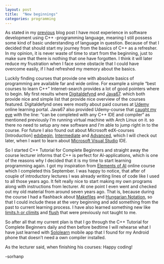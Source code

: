 ```yaml
---
layout: post
title:  "New beginnings"
categories: programming
---
```

[digitaldefynd]: https://digitaldefynd.com/best-c-plus-plus-tutorial-course-certification/
[java67]: http://www.java67.com/2018/02/5-free-cpp-courses-to-learn-programming.html
[udemy]: https://www.udemy.com/
[beginnerscpp]: https://www.udemy.com/free-learn-c-tutorial-beginners/learn/v4/content
[edxbegin]: https://www.edx.org/course/introduction-c-plus-plus-1?source=aw&awc=6798_1540143660_f3142dbcdbb9302121655eafcec940d3
[edxinter]: https://www.edx.org/course/intermediate-c-plus-plus-1?source=aw&awc=6798_1540143661_799ecc6f62e0efa70030b0e80cfb8664
[edxadvan]: https://www.edx.org/course/advanced-c-plus-plus-1?source=aw&awc=6798_1540143661_0667aed070e84398f6a426513fc755c2
[visualstudio]: https://visualstudio.microsoft.com/
[elementsai]: http://www.elementsofai.com/fi
[makefile]: https://en.wikipedia.org/wiki/Makefile
[notation]: http://web.mst.edu/~cpp/common/hungarian.html
[climits]: http://www.cplusplus.com/reference/climits/
[flush]: http://www.cplusplus.com/reference/ostream/ostream/flush/
[sololearn]: https://www.sololearn.com/
[previous]: /programming/2018/10/19/My-first-post.html

As stated in my [previous][previous] blog post I have most experience in software development using C++ -programming language, meaning I still possess some kind of basic understanding of language in question. Because of that I decided that should start my journey from the basics of C++ as a refresher. In my opinion, it is never waste of time to start from the beginning, just to make sure that there is nothing that one have forgotten. I think it will later reduce my frustration when I face some obstacle that I could have overcome easily, if I had refreshed my memory about the basics.

Luckily finding courses that provide one with absolute basics of programming are available far and wide online. For example a simple “best courses to learn C++” Internet-search provides a lot of good pointers where to begin. My first results where [Digitaldefynd][digitaldefynd] and [Java67][java67].
which both provide nice and simple list that provide nice overview of the courses featured. Digitaldefynd ones were mostly about paid courses at [Udemy][udemy] online learning portal. Java67 also provided Udemy-course that [caught my eye][beginnerscpp] with the line: “can be completed with any C++ IDE and compiler“ as mentioned previously I’m running virtual machine with Arch Linux on it. so there no need to setup any new software and I'm able to jump right in to the course. For future I also found out about Microsoft edX-courses [Introduction] [edxbegin], [Intermediate][edxinter] and [Advanced][edxadvan], which I will check out later, when I want to learn about [Microsoft Visual Studio][visualstudio] IDE.

So I started C++ Tutorial for Complete Beginners and straight away the course lecturer informs that C++ is perfect for AI-applications, which is one of the reasons why I decided that it is my time to start learning programming again. I got my inspiration from [Elements of AI][elementsai] online course which I completed this September. I was happy to notice, that after of couple of introductory lectures I was already writing lines of code like I used to all those years ago. It felt really nice to start making my own programs along with instructions from lecturer. At one point I even went and checked out my old material from around seven years ago. That is, because during the course I had a flashback about [Makefiles][makefile] and [Hungarian Notation][notation], so that I could include these at the very beginning and add something from the past to current learning process. I have also learned something new like [limits.h or climits][climits] and [flush][flush] that were previously not taught to me.

So after all that my current plan is that I go through the C++ Tutorial for Complete Beginners daily and then before bedtime I will rehearse what I have just learned with [Sololearn][sololearn] mobile app that I found for my Android phone that doesn’t need a own compiler installed. 

As the lecturer said, when finishing his courses: Happy coding!

-sorhanp
